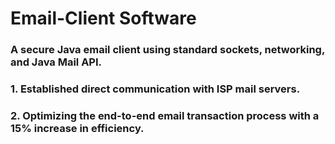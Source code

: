 # Email-Client Software


### A secure Java email client using standard sockets, networking, and Java Mail API.


###  1. Established direct communication with ISP mail servers. 
###  2. Optimizing the end-to-end email transaction process with a 15% increase in efficiency.
